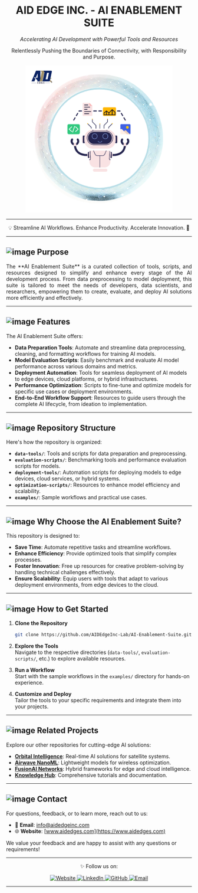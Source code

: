 
<h1 align="center"> AID EDGE INC. - AI ENABLEMENT SUITE</h1>
<p align="center"><i align="center">Accelerating AI Development with Powerful Tools and Resources</i></p>

<p align="center">
Relentlessly Pushing the Boundaries of Connectivity, with Responsibility and Purpose.
</p>

<p align="center">
<img src="Tools AI.png" alt="AI Enablement Suite Logo" height="400"/>
</p>

---

<p align="center">💡 Streamline AI Workflows. Enhance Productivity. Accelerate Innovation. 🚀</p>

---

## ![image](https://github.com/user-attachments/assets/f78950af-963e-4b28-ac4f-0cc8172e808e) Purpose

<div align="justify">
The **AI Enablement Suite** is a curated collection of tools, scripts, and resources designed to simplify and enhance every stage of the AI development process. From data preprocessing to model deployment, this suite is tailored to meet the needs of developers, data scientists, and researchers, empowering them to create, evaluate, and deploy AI solutions more efficiently and effectively.
</div>

---

## ![image](https://github.com/user-attachments/assets/f43525b1-5776-4894-85f1-0c7db11fe97b) Features

The AI Enablement Suite offers:
- **Data Preparation Tools**: Automate and streamline data preprocessing, cleaning, and formatting workflows for training AI models.
- **Model Evaluation Scripts**: Easily benchmark and evaluate AI model performance across various domains and metrics.
- **Deployment Automation**: Tools for seamless deployment of AI models to edge devices, cloud platforms, or hybrid infrastructures.
- **Performance Optimization**: Scripts to fine-tune and optimize models for specific use cases or deployment environments.
- **End-to-End Workflow Support**: Resources to guide users through the complete AI lifecycle, from ideation to implementation.

---

## ![image](https://github.com/user-attachments/assets/480f6722-c59a-44c0-a71f-4943558a5566) Repository Structure

Here's how the repository is organized:

- **`data-tools/`**: Tools and scripts for data preparation and preprocessing.
- **`evaluation-scripts/`**: Benchmarking tools and performance evaluation scripts for models.
- **`deployment-tools/`**: Automation scripts for deploying models to edge devices, cloud services, or hybrid systems.
- **`optimization-scripts/`**: Resources to enhance model efficiency and scalability.
- **`examples/`**: Sample workflows and practical use cases.

---

## ![image](https://github.com/user-attachments/assets/839ca94d-0488-44c7-bfa5-2009d8b48d79) Why Choose the AI Enablement Suite?

This repository is designed to:
- **Save Time**: Automate repetitive tasks and streamline workflows.
- **Enhance Efficiency**: Provide optimized tools that simplify complex processes.
- **Foster Innovation**: Free up resources for creative problem-solving by handling technical challenges effectively.
- **Ensure Scalability**: Equip users with tools that adapt to various deployment environments, from edge devices to the cloud.

---

## ![image](https://github.com/user-attachments/assets/157e2fad-5086-4904-a30a-a4aa2063300d) How to Get Started

1. **Clone the Repository**  
   ```bash
   git clone https://github.com/AIDEdgeInc-Lab/AI-Enablement-Suite.git
   ```

2. **Explore the Tools**  
   Navigate to the respective directories (`data-tools/`, `evaluation-scripts/`, etc.) to explore available resources.

3. **Run a Workflow**  
   Start with the sample workflows in the `examples/` directory for hands-on experience.

4. **Customize and Deploy**  
   Tailor the tools to your specific requirements and integrate them into your projects.

---

## ![image](https://github.com/user-attachments/assets/71b21b12-f55c-4813-847c-4526d794d96e) Related Projects

Explore our other repositories for cutting-edge AI solutions:

- [**Orbital Intelligence**](https://github.com/AIDEdgeInc-Lab/Scalable-Real-Time-Edge-AI-Frameworks): Real-time AI solutions for satellite systems.
- [**Airwave NanoML**](https://github.com/AIDEdgeInc-Lab/NanoML-Acceleration-Suite): Lightweight models for wireless optimization.
- [**FusionAI Networks**](https://github.com/AIDEdgeInc-Lab/FusionAI-Adaptive-Networks): Hybrid frameworks for edge and cloud intelligence.
- [**Knowledge Hub**](https://github.com/AIDEdgeInc-Lab/Documentation-and-Learning): Comprehensive tutorials and documentation.

---

## ![image](https://github.com/user-attachments/assets/7868b320-bc13-4065-85a8-073dd6698163) Contact

For questions, feedback, or to learn more, reach out to us:

- 📧 **Email**: [info@aidedgeinc.com](mailto:info@aidedgeinc.com)  
- 🌐 **Website**: [www.aidedges.com](https://www.aidedges.com)

We value your feedback and are happy to assist with any questions or requirements!

---

<p align="center">✨ Follow us on: </p>

<p align="center">
  <a href="https://www.aidedges.com">
    <img src="https://img.shields.io/badge/Website-AID%20Edge%20Inc.-Pastel%20Mint?style=for-the-badge&color=A3E4D7" alt="Website">
  </a>
  <a href="https://www.linkedin.com/company/aid-edge-inc">
    <img src="https://img.shields.io/badge/LinkedIn-AID%20Edge%20Inc.-Pastel%20Blue?style=for-the-badge&color=CCE7FF" alt="LinkedIn">
  </a>
  <a href="https://github.com/AIDEdgeInc-Lab">
    <img src="https://img.shields.io/badge/GitHub-AID%20Edge%20Inc.-Pastel%20Gray?style=for-the-badge&color=E6E6FA" alt="GitHub">
  </a>
  <a href="mailto:info@aidedgeinc.com">
    <img src="https://img.shields.io/badge/Email-Contact%20Us-Pastel%20Pink?style=for-the-badge&color=FFE5CC" alt="Email">
  </a>
</p>

---
